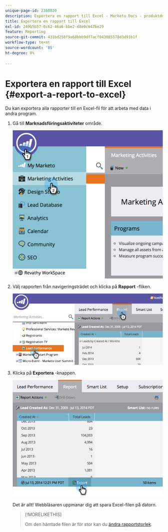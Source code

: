 ```yaml
---
unique-page-id: 2360020
description: Exportera en rapport till Excel - Marketo Docs - produktdokumentation
title: Exportera en rapport till Excel
exl-id: 249b5b57-6c62-46a6-bbe2-d8e0c647be29
feature: Reporting
source-git-commit: 431bd258f9a68bbb9df7acf043085578d3d91b1f
workflow-type: tm+mt
source-wordcount: '85'
ht-degree: 0%

---
```


# Exportera en rapport till Excel {#export-a-report-to-excel}

Du kan exportera alla rapporter till en Excel-fil för att arbeta med data i andra program.

1. Gå till **Marknadsföringsaktiviteter** område.

   ![](assets/image2014-9-16-13-3a11-3a14.png)

1. Välj rapporten från navigeringsträdet och klicka på **Rapport** -fliken.

   ![](assets/image2014-9-16-13-3a11-3a18.png)

1. Klicka på **Exportera** -knappen.

   ![](assets/image2014-9-16-13-3a11-3a21.png)

   Det är allt! Webbläsaren uppmanar dig att spara Excel-filen på datorn.

   >[!MORELIKETHIS]
   >
   >Om den hämtade filen är för stor kan du [ändra rapportstorlek](/help/marketo/product-docs/reporting/basic-reporting/editing-reports/configure-report-size.md).
